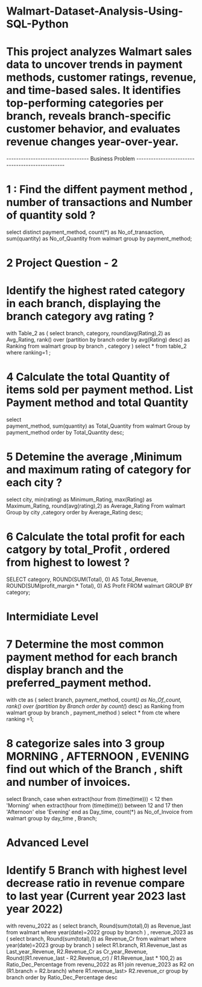 # Walmart-Dataset-Analysis-Using-SQL-Python

# This project analyzes Walmart sales data to uncover trends in payment methods, customer ratings, revenue, and time-based sales. It identifies top-performing categories per branch, reveals branch-specific customer behavior, and evaluates revenue changes year-over-year.

---------------------------------- Business Problem ------------------------------------------------

# 1 : Find the diffent payment method , number of transactions and Number of quantity sold ?
select 
    distinct payment_method,
    count(*) as No_of_transaction,
    sum(quantity) as No_of_Quantity
from walmart
	group by payment_method;

#  2 Project Question - 2  
# Identify the highest rated category in each branch, displaying the branch category avg rating ?
with Table_2 as 
( 
select branch,
     category,
     round(avg(Rating),2) as Avg_Rating,
     rank() over (partition by branch order  by avg(Rating) desc) as Ranking
          from walmart 
		group by branch , category 
) 
select * from table_2 where ranking=1 ;

# 4 Calculate the total Quantity of items sold per payment method. List Payment method and total Quantity

select  
      payment_method,
      sum(quantity) as Total_Quantity
from walmart
    Group by payment_method
    order by Total_Quantity desc;

# 5 Detemine the average ,Minimum and maximum rating of category for each city ?
select 
    city,
    min(rating) as Minimum_Rating,
    max(Rating) as Maximum_Rating,
    round(avg(rating),2) as Average_Rating
 From walmart 
      Group by city ,category
      order by Average_Rating desc;
      
# 6 Calculate the total profit for each catgory by  total_Profit , ordered from highest to lowest ?
SELECT 
    category,
    ROUND(SUM(Total), 0) AS Total_Revenue,
    ROUND(SUM(profit_margin * Total), 0) AS Profit
FROM walmart
GROUP BY category;

#                                                Intermidiate Level

# 7 Determine the most common payment method for each branch display branch and the preferred_payment method.
with cte as (
select 
branch,
payment_method,
count(*) as No_Of_count,
rank() over (partition by Branch order by count(*) desc) as Ranking
 from walmart
 group by branch , payment_method
 ) 
 select * from cte where ranking =1;
 
 # 8 categorize sales into 3 group MORNING , AFTERNOON , EVENING  find out which of the Branch , shift  and number of invoices.
 select
 Branch,
case 
    when extract(hour from (time(time))) < 12 then 'Morning'
    when extract(hour from (time(time))) between 12 and 17 then 'Afternoon'
    else 'Evening' end as Day_time,
    count(*) as No_of_Invoice
from walmart
group by day_time , Branch;

#                                                 Advanced Level

# Identify 5 Branch with highest level decrease ratio in revenue compare to last year (Current year 2023 last year 2022)

 with revenu_2022 as (
 select 
branch,
Round(sum(total),0) as Revenue_last
 from walmart
 where year(date)=2022
 group by branch
 ) , revenue_2023 as (
 select 
 branch,
 Round(sum(total),0) as Revenue_Cr
 from walmart 
 where year(date)=2023
 group by branch 
 )
 select 
 R1.branch,
 R1.Revenue_last as Last_year_Revenue,
 R2.Revenue_Cr as Cr_year_Revenue,
 Round((R1.revenue_last - R2.Revenue_cr) / R1.Revenue_last * 100,2) as Ratio_Dec_Percentage
 from revenu_2022 as R1 join revenue_2023 as R2
 on (R1.branch = R2.branch)
 where R1.revenue_last> R2.revenue_cr
 group by branch
 order by Ratio_Dec_Percentage desc

